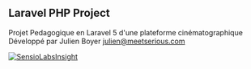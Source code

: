## Laravel PHP Project

Projet Pedagogique en Laravel 5 d'une plateforme cinématographique
Développé par Julien Boyer  julien@meetserious.com


[![SensioLabsInsight](https://insight.sensiolabs.com/projects/13d25ea9-d21c-46f6-8181-427e421844ff/big.png)](https://insight.sensiolabs.com/projects/13d25ea9-d21c-46f6-8181-427e421844ff)